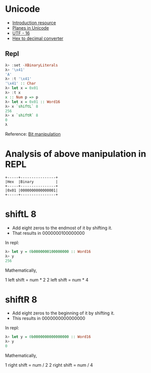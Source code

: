 # Unicode

* [Introduction resource](https://unicodebook.readthedocs.io/unicode.html)
* [Planes in Unicode](https://en.wikipedia.org/wiki/Plane_(Unicode))
* [UTF - 16](https://en.wikipedia.org/wiki/UTF-16)
* [Hex to decimal converter](https://www.rapidtables.com/convert/number/hex-to-decimal.html)

## Repl

``` haskell
λ> :set -XBinaryLiterals
λ> '\x41'
'A'
λ> :t '\x41'
'\x41' :: Char
λ> let x = 0x01
λ> :t x
x :: Num p => p
λ> let x = 0x01 :: Word16
λ> x `shiftL` 8
256
λ> x `shiftR` 8
0
λ
```

Reference: [Bit manipulation](https://stackoverflow.com/questions/6385792/what-does-a-bitwise-shift-left-or-right-do-and-what-is-it-used-for)

# Analysis of above manipulation in REPL

    +-----+----------------+
    |Hex  |Binary          |
    +-----+----------------+
    |0x01 |0000000000000001|
    +-----+----------------+

# shiftL 8

* Add eight zeros to the endmost of it by shifting it.
* That results in 0000000100000000                    
                  
In repl:          

``` haskell
λ> let y = 0b0000000100000000 :: Word16
λ> y
256
```

Mathematically, 

1 left shift = num * 2
2 left shift = num * 4
   
# shiftR 8
   
* Add eight zeros to the beginning of it by shifting it.
* This results in 0000000000000000
   
In repl:
   
``` haskell
λ> let y = 0b0000000000000000 :: Word16
λ> y                 
0
```
                     
Mathematically,

1 right shift = num / 2
2 right shift = num / 4

